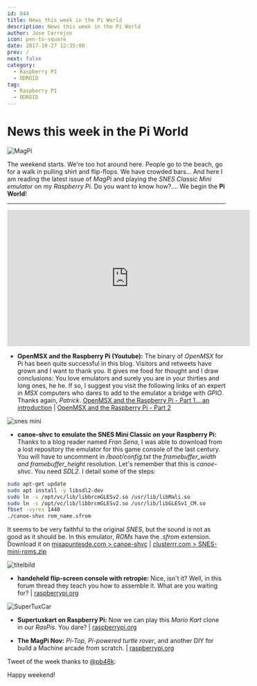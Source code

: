 ```yaml
---
id: 844
title: News this week in the Pi World
description: News this week in the Pi World
author: Jose Cerrejon
icon: pen-to-square
date: 2017-10-27 12:35:00
prev: /
next: false
category:
  - Raspberry PI
  - ODROID
tag:
  - Raspberry PI
  - ODROID
---
```


# News this week in the Pi World

![MagPi](/images/2017/10/magpi.png)

The weekend starts. We're too hot around here. People go to the beach, go for a walk in pulling shirt and flip-flops. We have crowded bars... And here I am reading the latest issue of *MagPi* and playing the *SNES Classic Mini emulator* on my *Raspberry Pi*. Do you want to know how?.... We begin the **Pi World**!

- - -
<iframe width="560" height="315" src="https://www.youtube.com/embed/fPd2G_qc_jk" frameborder="0" allowfullscreen></iframe>

* **OpenMSX and the Raspberry Pi (Youtube):** The binary of *OpenMSX* for Pi has been quite successful in this blog. Visitors and retweets have grown and I want to thank you. It gives me food for thought and I draw conclusions: You love emulators and surely you are in your thirties and long ones, he he. If so, I suggest you visit the following links of an expert in *MSX* computers who dares to add to the emulator a bridge with *GPIO*. Thanks again, *Patrick*.  [OpenMSX and the Raspberry Pi - Part 1... an introduction](https://www.youtube.com/watch?v=mGNj1WR_uHU) | [OpenMSX and the Raspberry Pi - Part 2](https://www.youtube.com/watch?v=ZLNx0cyD4Dw)


![snes mini](/images/2017/10/snes_classic.png)

* **canoe-shvc to emulate the SNES Mini Classic on your Raspberry Pi:** Thanks to a blog reader named *Fran Sena*, I was able to download from a lost repository the emulator for this game console of the last century. You will have to uncomment in */boot/config.txt* the *framebuffer_width and framebuffer_height* resolution. Let's remember that this is *canoe-shvc*. You need *SDL2*. I detail some of the steps: 

```bash
sudo apt-get update
sudo apt install -y libsdl2-dev
sudo ln -s /opt/vc/lib/libbrcmGLESv2.so /usr/lib/libMali.so
sudo ln -s /opt/vc/lib/libbrcmGLESv2.so /usr/lib/libGLESv1_CM.so
fbset -vyres 1440
./canoe-shvc rom_name.sfrom
```

It seems to be very faithful to the original *SNES*, but the sound is not as good as it should be. In this emulator, *ROMs* have the *.sfrom* extension. Download it on [misapuntesde.com > canoe-shvc](/res/canoe-shvc) | [clusterrr.com > SNES-mini-roms.zip](http://clusterrr.com/temp/SNES-mini-roms.zip)

![titelbild](/images/2017/10/titelbild.png)

* **handeheld flip-screen console with retropie:** Nice, isn't it? Well, in this forum thread they teach you how to assemble it. What are you waiting for? | [raspberrypi.org](https://www.raspberrypi.org/forums/viewtopic.php?f=78&t=177889)

![SuperTuxCar](/images/2017/10/supertuxkart-portable-23.png)

* **Supertuxkart on Raspberry Pi:** Now we can play this *Mario Kart* clone in our *RasPis*. You dare? | [raspberrypi.org](https://www.raspberrypi.org/forums/viewtopic.php?f=78&t=195612)

* **The MagPi Nov:** *Pi-Top, Pi-powered turtle rover*, and another DIY for build a Machine arcade from scratch. | [raspberrypi.org](https://www.raspberrypi.org/magpi/build-arcade-machine-magpi-63/)

Tweet of the week thanks to [@pb48k](https://twitter.com/pb48k):





Happy weekend!

